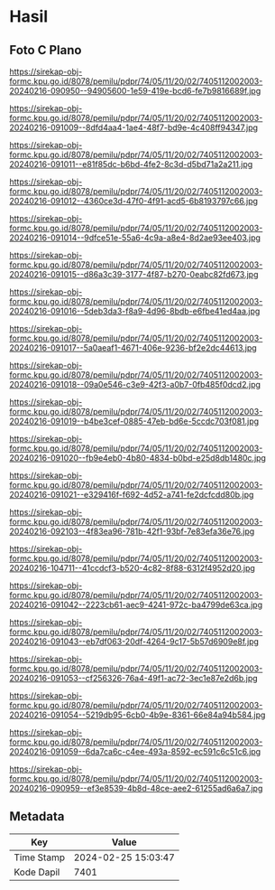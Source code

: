 # Hasil

## Foto C Plano

https://sirekap-obj-formc.kpu.go.id/8078/pemilu/pdpr/74/05/11/20/02/7405112002003-20240216-090950--94905600-1e59-419e-bcd6-fe7b9816689f.jpg

https://sirekap-obj-formc.kpu.go.id/8078/pemilu/pdpr/74/05/11/20/02/7405112002003-20240216-091009--8dfd4aa4-1ae4-48f7-bd9e-4c408ff94347.jpg

https://sirekap-obj-formc.kpu.go.id/8078/pemilu/pdpr/74/05/11/20/02/7405112002003-20240216-091011--e81f85dc-b6bd-4fe2-8c3d-d5bd71a2a211.jpg

https://sirekap-obj-formc.kpu.go.id/8078/pemilu/pdpr/74/05/11/20/02/7405112002003-20240216-091012--4360ce3d-47f0-4f91-acd5-6b8193797c66.jpg

https://sirekap-obj-formc.kpu.go.id/8078/pemilu/pdpr/74/05/11/20/02/7405112002003-20240216-091014--9dfce51e-55a6-4c9a-a8e4-8d2ae93ee403.jpg

https://sirekap-obj-formc.kpu.go.id/8078/pemilu/pdpr/74/05/11/20/02/7405112002003-20240216-091015--d86a3c39-3177-4f87-b270-0eabc82fd673.jpg

https://sirekap-obj-formc.kpu.go.id/8078/pemilu/pdpr/74/05/11/20/02/7405112002003-20240216-091016--5deb3da3-f8a9-4d96-8bdb-e6fbe41ed4aa.jpg

https://sirekap-obj-formc.kpu.go.id/8078/pemilu/pdpr/74/05/11/20/02/7405112002003-20240216-091017--5a0aeaf1-4671-406e-9236-bf2e2dc44613.jpg

https://sirekap-obj-formc.kpu.go.id/8078/pemilu/pdpr/74/05/11/20/02/7405112002003-20240216-091018--09a0e546-c3e9-42f3-a0b7-0fb485f0dcd2.jpg

https://sirekap-obj-formc.kpu.go.id/8078/pemilu/pdpr/74/05/11/20/02/7405112002003-20240216-091019--b4be3cef-0885-47eb-bd6e-5ccdc703f081.jpg

https://sirekap-obj-formc.kpu.go.id/8078/pemilu/pdpr/74/05/11/20/02/7405112002003-20240216-091020--fb9e4eb0-4b80-4834-b0bd-e25d8db1480c.jpg

https://sirekap-obj-formc.kpu.go.id/8078/pemilu/pdpr/74/05/11/20/02/7405112002003-20240216-091021--e329416f-f692-4d52-a741-fe2dcfcdd80b.jpg

https://sirekap-obj-formc.kpu.go.id/8078/pemilu/pdpr/74/05/11/20/02/7405112002003-20240216-092103--4f83ea96-781b-42f1-93bf-7e83efa36e76.jpg

https://sirekap-obj-formc.kpu.go.id/8078/pemilu/pdpr/74/05/11/20/02/7405112002003-20240216-104711--41ccdcf3-b520-4c82-8f88-6312f4952d20.jpg

https://sirekap-obj-formc.kpu.go.id/8078/pemilu/pdpr/74/05/11/20/02/7405112002003-20240216-091042--2223cb61-aec9-4241-972c-ba4799de63ca.jpg

https://sirekap-obj-formc.kpu.go.id/8078/pemilu/pdpr/74/05/11/20/02/7405112002003-20240216-091043--eb7df063-20df-4264-9c17-5b57d6909e8f.jpg

https://sirekap-obj-formc.kpu.go.id/8078/pemilu/pdpr/74/05/11/20/02/7405112002003-20240216-091053--cf256326-76a4-49f1-ac72-3ec1e87e2d6b.jpg

https://sirekap-obj-formc.kpu.go.id/8078/pemilu/pdpr/74/05/11/20/02/7405112002003-20240216-091054--5219db95-6cb0-4b9e-8361-66e84a94b584.jpg

https://sirekap-obj-formc.kpu.go.id/8078/pemilu/pdpr/74/05/11/20/02/7405112002003-20240216-091059--6da7ca6c-c4ee-493a-8592-ec591c6c51c6.jpg

https://sirekap-obj-formc.kpu.go.id/8078/pemilu/pdpr/74/05/11/20/02/7405112002003-20240216-090959--ef3e8539-4b8d-48ce-aee2-61255ad6a6a7.jpg


## Metadata

| Key        | Value               |
| ---------- | ------------------- |
| Time Stamp | 2024-02-25 15:03:47 |
| Kode Dapil | 7401                |



